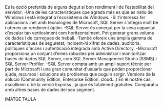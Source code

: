 Es la opció preferida de alguns degut al bon rendiment i de l’estabilitat del servidor.
-Una de les característiques que agrada més es que es natiu de Windows i està integrat a l’ecosistema de Windows.
-Si t'interessa fer aplicacions .net amb tecnologies de Microsoft, SQL Server s’integra molt bé i ofereix un rendiment òptim.
-SQL Server és conegut per la seva capacitat d’escalar tan verticalment com horitzontalment. Pot generar grans volums de dades i de càrregues de treball.
-També ofereix una àmplia gamma de característiques de seguretat, incloent-hi xifrat de dades, auditoria, polítiques d'accés i autenticació integrada amb Active Directory.
-Microsoft proporciona un conjunt d'eines robustes per administrar i monitoritzar bases de dades SQL Server, com SQL Server Management Studio (SSMS) i SQL Server Profiler.
-SQL Server compta amb un ampli suport tècnic per part de Microsoft i una gran comunitat d'usuaris que poden proporcionar ajuda, recursos i solucions als problemes que puguin sorgir.
Versions de la solució (Community Edition, Enterprise Edition, cloud...)
En el nostre cas, escollirem o bé la versió Express , ja que és totalment gratuïtes.
Comparatiu amb altres bases de dades del seu segment.

IMATGE TAULA
